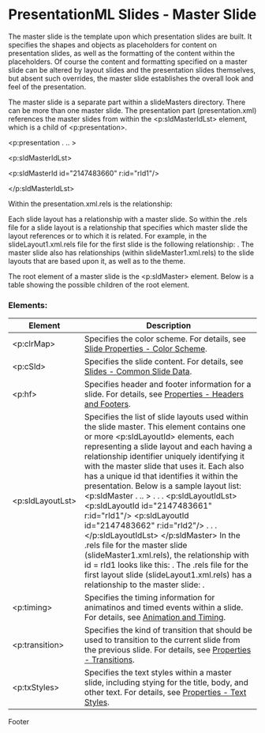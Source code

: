 # PresentationML Slides - Master Slide

The master slide is the template upon which presentation slides are built. It specifies the shapes and objects as placeholders for content on presentation slides, as well as the formatting of the content within the placeholders. Of course the content and formatting specified on a master slide can be altered by layout slides and the presentation slides themselves, but absent such overrides, the master slide establishes the overall look and feel of the presentation.

The master slide is a separate part within a slideMasters directory. There can be more than one master slide. The presentation part (presentation.xml) references the master slides from within the <p:sldMasterIdLst> element, which is a child of <p:presentation>.

<p:presentation . .. >

<p:sldMasterIdLst>

<p:sldMasterId id="2147483660" r:id="rId1"/>

</p:sldMasterIdLst>

Within the presentation.xml.rels is the relationship: <Relationship Id="rId1" Type="http://schemas.openxmlformats.org/officeDocument/2006/relationships/slideMaster" Target="/slideMasters/slideMaster1.xml"/>

Each slide layout has a relationship with a master slide. So within the .rels file for a slide layout is a relationship that specifies which master slide the layout references or to which it is related. For example, in the slideLayout1.xml.rels file for the first slide is the following relationship: <Relationship Id="rId1" Type="http://schemas.openxmlformats.org/officeDocument/2006/relationships/slideMaster" Target="../slideMasters/slideMaster1.xml"/>. The master slide also has relationships (within slideMaster1.xml.rels) to the slide layouts that are based upon it, as well as to the theme.

The root element of a master slide is the <p:sldMaster> element. Below is a table showing the possible children of the root element.

### Elements:

| Element          | Description                                                                                                                                                                                                                                                                                                                                                                                                                                                                                                                                                                                                                                                                                                                                                                                                                                                                                                                                                                                                                                                                                                  |
| ---------------- | ------------------------------------------------------------------------------------------------------------------------------------------------------------------------------------------------------------------------------------------------------------------------------------------------------------------------------------------------------------------------------------------------------------------------------------------------------------------------------------------------------------------------------------------------------------------------------------------------------------------------------------------------------------------------------------------------------------------------------------------------------------------------------------------------------------------------------------------------------------------------------------------------------------------------------------------------------------------------------------------------------------------------------------------------------------------------------------------------------------ |
| <p:clrMap>       | Specifies the color scheme. For details, see [Slide Properties - Color Scheme](prSlide-color.md).                                                                                                                                                                                                                                                                                                                                                                                                                                                                                                                                                                                                                                                                                                                                                                                                                                                                                                                                                                                                            |
| <p:cSld>         | Specifies the slide content. For details, see [Slides - Common Slide Data](prCommonSlideData.md).                                                                                                                                                                                                                                                                                                                                                                                                                                                                                                                                                                                                                                                                                                                                                                                                                                                                                                                                                                                                            |
| <p:hf>           | Specifies header and footer information for a slide. For details, see [Properties - Headers and Footers](prSlide-footer.md).                                                                                                                                                                                                                                                                                                                                                                                                                                                                                                                                                                                                                                                                                                                                                                                                                                                                                                                                                                                 |
| <p:sldLayoutLst> | Specifies the list of slide layouts used within the slide master. This element contains one or more <p:sldLayoutId> elements, each representing a slide layout and each having a relationship identifier uniquely identifying it with the master slide that uses it. Each also has a unique id that identifies it within the presentation. Below is a sample layout list: <p:sldMaster . .. > . . . <p:sldLayoutIdLst> <p:sldLayoutId id="2147483661" r:id="rId1"/> <p:sldLayoutId id="2147483662" r:id="rId2"/> . . . </p:sldLayoutIdLst> </p:sldMaster> In the .rels file for the master slide (slideMaster1.xml.rels), the relationship with id = rId1 looks like this: <Relationship Id="rId1" Type="http://schemas.openxmlformats.org/officeDocument/2006/relationships/slideLayout" Target="../slideLayouts/slideLayout1.xml"/>. The .rels file for the first layout slide (slideLayout1.xml.rels) has a relationship to the master slide: <Relationship Id="rId1" Type="http://schemas.openxmlformats.org/officeDocument/2006/relationships/slideMaster" Target="../slideMasters/slideMaster1.xml"/>. |
| <p:timing>       | Specifies the timing information for animatinos and timed events within a slide. For details, see [Animation and Timing](prAnimation.md).                                                                                                                                                                                                                                                                                                                                                                                                                                                                                                                                                                                                                                                                                                                                                                                                                                                                                                                                                                    |
| <p:transition>   | Specifies the kind of transition that should be used to transition to the current slide from the previous slide. For details, see [Properties - Transitions](prSlide-transitions.md).                                                                                                                                                                                                                                                                                                                                                                                                                                                                                                                                                                                                                                                                                                                                                                                                                                                                                                                        |
| <p:txStyles>     | Specifies the text styles within a master slide, including stying for the title, body, and other text. For details, see [Properties - Text Styles](prSlide-styles-textStyles.md).                                                                                                                                                                                                                                                                                                                                                                                                                                                                                                                                                                                                                                                                                                                                                                                                                                                                                                                            |

Footer
